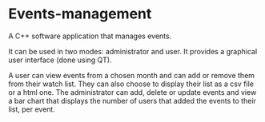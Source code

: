 # Events-management

A C++ software application that manages events. 

It can be used in two modes: administrator and user. 
It provides a graphical user interface (done using QT). 

A user can view events from a chosen month and can add or remove them from their watch list. They can also choose to display their list as a csv file or a html one. 
The administrator can add, delete or update events and view a bar chart that displays the number of users that added the events to their list, per event.
